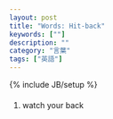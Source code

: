 ```yaml
---
layout: post
title: "Words: Hit-back" 
keywords: [""]
description: ""
category: "言葉"
tags: ["英語"]
---
```

{% include JB/setup %}

#### 
1. watch your back


